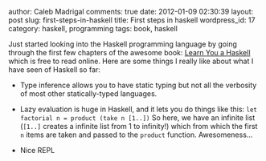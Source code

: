author: Caleb Madrigal
comments: true
date: 2012-01-09 02:30:39
layout: post
slug: first-steps-in-haskell
title: First steps in haskell
wordpress_id: 17
category: haskell, programming
tags: book, haskell

Just started looking into the Haskell programming language by going through the first few chapters of the awesome book: [Learn You a Haskell](http://learnyouahaskell.com/) which is free to read online.  Here are some things I really like about what I have seen of Haskell so far:



	
  * Type inference allows you to have static typing but not all the verbosity of most other statically-typed languages.

	
  * Lazy evaluation is huge in Haskell, and it lets you do things like this: `let factorial n = product (take n [1..])`  So here, we have an infinite list (`[1..]` creates a infinite list from 1 to infinity!) which from which the first `n` items are taken and passed to the `product` function.  Awesomeness...

	
  * Nice REPL




